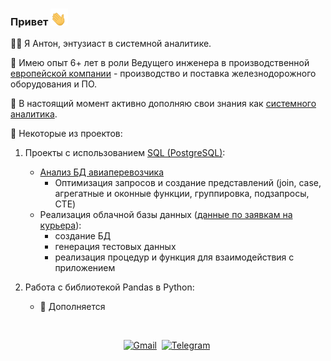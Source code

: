 ### Привет <img src="waving-hand-01.gif" width="28" />

👨‍💻 Я Антон, энтузиаст в системной аналитике.

👷 Имею опыт 6+ лет в роли Ведущего инженера в производственной [европейской компании](https://rail.knorr-bremse.com/ru/ru/about-us/knorr-bremse-in-russia/) - производство и поставка железнодорожного оборудования и ПО.

🌱 В настоящий момент активно дополняю свои знания как [системного аналитика](https://netology.ru/programs/analytics-dwh#/lessons).

🎨 Некоторые из проектов:
1. Проекты с использованием <a href="https://github.com/kravchenkovmiit/SQL/tree/master/postgreSQL-homework">SQL (PostgreSQL)</a>:
   - [Анализ БД авиаперевозчика](https://u.netology.ru/backend/uploads/2022/10/lms/tasks/homework_solutions/file/2341556/%D0%98%D1%82%D0%BE%D0%B3%D0%BE%D0%B2%D0%B0%D1%8F_%D1%80%D0%B0%D0%B1%D0%BE%D1%82%D0%B0_SQL.pdf?ts=1666800789)
      * Оптимизация запросов и создание представлений (join, case, агрегатные и оконные функции, группировка, подзапросы, CTE)
   - Реализация облачной базы данных ([данные по заявкам на курьера](https://docs.google.com/document/d/1mdP6Jro81JNAKcnVMhb5gLHhUrku16nM3WflpsiiUUA/edit?usp=sharing)):
      * создание БД 
      * генерация тестовых данных
      * реализация процедур и функция для взаимодействия с приложением

1. Работа с библиотекой Pandas в Python:
   - 🚧 Дополняется  
<br>
<p align="center">
<a href="mailto:kravchenkovmiit@gmail.com"><img src="https://img.shields.io/badge/gmail-%23D14836.svg?&style=for-the-badge&logo=gmail&logoColor=white" alt="Gmail" /></a>&nbsp;
<a href="https://t.me/yes_i_no"><img src="https://img.shields.io/badge/telegram-blue.svg?&style=for-the-badge&logo=telegram&logoColor=white" alt="Telegram" /></a>&nbsp;
</p>
